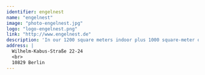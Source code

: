 ```yaml
---
identifier: engelnest
name: "engelnest"
image: "photo-engelnest.jpg"
logo: "logo-engelnest.png"
link: "http://www.engelnest.de"
description: 'In our 1200 square meters indoor plus 1000 square-meter open-air space, we’ve created agile and dynamic spaces with different environments, tools and equipment, allowing our members to move around whenever their tasks or moods change. With two exceptional event venues in "Paletten-Lager", our vibrant and cosy outdoor area, and "Keller", our stylish and moody indoor antre, we offer the perfect settings for special events. Plus, a two-room container getting ready to host intimate meetings and engaging workshops.'
address: |
  Wilhelm-Kabus-Straße 22-24
  <br>
  10829 Berlin
---
```

